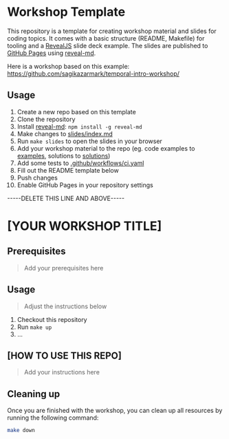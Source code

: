 # Workshop Template

This repository is a template for creating workshop material and slides for coding topics.
It comes with a basic structure (README, Makefile) for tooling and a [RevealJS](https://revealjs.com/) slide deck example.
The slides are published to [GitHub Pages](https://pages.github.com/) using [reveal-md](https://github.com/webpro/reveal-md).

Here is a workshop based on this example: https://github.com/sagikazarmark/temporal-intro-workshop/

## Usage

1. Create a new repo based on this template
1. Clone the repository
1. Install [reveal-md](https://github.com/webpro/reveal-md): `npm install -g reveal-md`
1. Make changes to [slides/index.md](slides/index.md)
1. Run `make slides` to open the slides in your browser
1. Add your workshop material to the repo (eg. code examples to [examples](examples), solutions to [solutions](solutions))
1. Add some tests to [.github/workflows/ci.yaml](.github/workflows/ci.yaml)
1. Fill out the README template below
1. Push changes
1. Enable GitHub Pages in your repository settings

-----DELETE THIS LINE AND ABOVE-----
# [YOUR WORKSHOP TITLE]

## Prerequisites

> Add your prerequisites here


## Usage

> Adjust the instructions below

1. Checkout this repository
1. Run `make up`
1. ...


## [HOW TO USE THIS REPO]

> Add your instructions here


## Cleaning up

Once you are finished with the workshop, you can clean up all resources by running the following command:

```bash
make down
```
